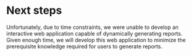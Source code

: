 # Next steps
Unfortunately, due to time constraints, we were unable to develop an interactive web application capable of dynamically generating reports. Given enough time, we will develop this web application to minimize the prerequisite knowledge required for users to generate reports.
